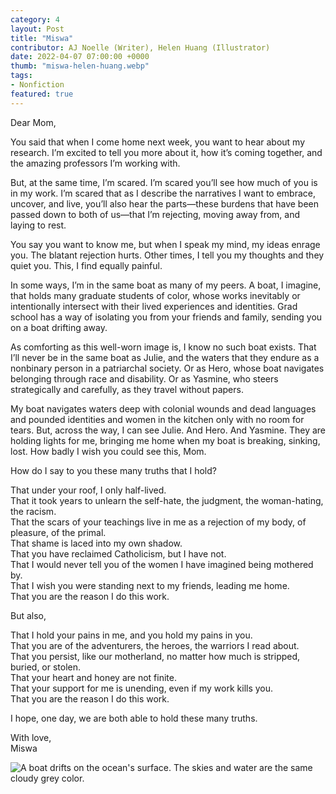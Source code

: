 ```yaml
---
category: 4
layout: Post
title: "Miswa"
contributor: AJ Noelle (Writer), Helen Huang (Illustrator)
date: 2022-04-07 07:00:00 +0000
thumb: "miswa-helen-huang.webp"
tags: 
- Nonfiction
featured: true
---
```

Dear Mom,

You said that when I come home next week, you want to hear about my research. I’m excited to tell you more about it, how it’s coming together, and the amazing professors I’m working with.

But, at the same time, I’m scared. I’m scared you’ll see how much of you is in my work. I’m scared that as I describe the narratives I want to embrace, uncover, and live, you’ll also hear the parts—these burdens that have been passed down to both of us—that I’m rejecting, moving away from, and laying to rest. 

You say you want to know me, but when I speak my mind, my ideas enrage you. The blatant rejection hurts. Other times, I tell you my thoughts and they quiet you. This, I find equally painful.

In some ways, I’m in the same boat as many of my peers. A boat, I imagine, that holds many graduate students of color, whose works inevitably or intentionally intersect with their lived experiences and identities. Grad school has a way of isolating you from your friends and family, sending you on a boat drifting away. 

As comforting as this well-worn image is, I know no such boat exists. That I’ll never be in the same boat as Julie, and the waters that they endure as a nonbinary person in a patriarchal society. Or as Hero, whose boat navigates belonging through race and disability. Or as Yasmine, who steers strategically and carefully, as they travel without papers. 

My boat navigates waters deep with colonial wounds and dead languages and pounded identities and women in the kitchen only with no room for tears. But, across the way, I can see Julie. And Hero. And Yasmine. They are holding lights for me, bringing me home when my boat is breaking, sinking, lost. How badly I wish you could see this, Mom. 

How do I say to you these many truths that I hold?

That under your roof, I only half-lived.<br />
That it took years to unlearn the self-hate, the judgment, the woman-hating, the racism.<br />
That the scars of your teachings live in me as a rejection of my body, of pleasure, of the primal.<br />
That shame is laced into my own shadow.<br />
That you have reclaimed Catholicism, but I have not.<br />
That I would never tell you of the women I have imagined being mothered by.<br />
That I wish you were standing next to my friends, leading me home.<br />
That you are the reason I do this work.

But also,

That I hold your pains in me, and you hold my pains in you.<br />
That you are of the adventurers, the heroes, the warriors I read about.<br />
That you persist, like our motherland, no matter how much is stripped, buried, or stolen.<br />
That your heart and honey are not finite.<br />
That your support for me is unending, even if my work kills you.<br />
That you are the reason I do this work.

I hope, one day, we are both able to hold these many truths.

With love,<br />
Miswa

<div class="center">
    <img src="{{ site.baseurl }}/uploads/4/miswa-helen-huang.jpg" 
        alt="A boat drifts on the ocean's surface. The skies and water are the same cloudy grey color."
        class="w450">
</div>
